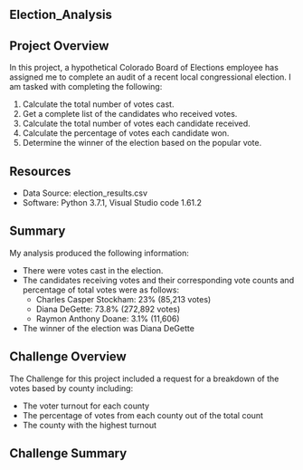 ##  Election_Analysis

## Project Overview
In this project, a hypothetical Colorado Board of Elections employee has assigned me to complete an audit of a recent local congressional election. I am tasked with completing the following:

1. Calculate the total number of votes cast.
2. Get a complete list of the candidates who received votes.
3. Calculate the total number of votes each candidate received.
4. Calculate the percentage of votes each candidate won.
5. Determine the winner of the election based on the popular vote.

## Resources
- Data Source: election_results.csv
- Software: Python 3.7.1, Visual Studio code 1.61.2

## Summary
My analysis produced the following information:
- There were votes cast in the election.
- The candidates receiving votes and their corresponding vote counts and percentage of total votes were as follows:
  -  Charles Casper Stockham: 23% (85,213 votes)
  -  Diana DeGette: 73.8% (272,892 votes)
  -  Raymon Anthony Doane: 3.1% (11,606)
- The winner of the election was Diana DeGette  

## Challenge Overview
The Challenge for this project included a request for a breakdown of the votes based by county including:
- The voter turnout for each county
- The percentage of votes from each county out of the total count
- The county with the highest turnout

## Challenge Summary
